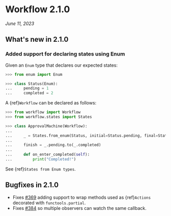 # Workflow 2.1.0

*June 11, 2023*

## What's new in 2.1.0

### Added support for declaring states using Enum

Given an ``Enum`` type that declares our expected states:

```py
>>> from enum import Enum

>>> class Status(Enum):
...     pending = 1
...     completed = 2

```

A {ref}`Workflow` can be declared as follows:

```py
>>> from workflow import Workflow
>>> from workflow.states import States

>>> class ApprovalMachine(Workflow):
...
...     _ = States.from_enum(Status, initial=Status.pending, final=Status.completed)
...
...     finish = _.pending.to(_.completed)
...
...     def on_enter_completed(self):
...         print("Completed!")

```

See {ref}`States from Enum types`.

## Bugfixes in 2.1.0

- Fixes [#369](https://github.com/fgmacedo/python-statemachine/issues/369) adding support to wrap
  methods used as {ref}`Actions` decorated with `functools.partial`.
- Fixes [#384](https://github.com/fgmacedo/python-statemachine/issues/384) so multiple observers can watch the same callback.
